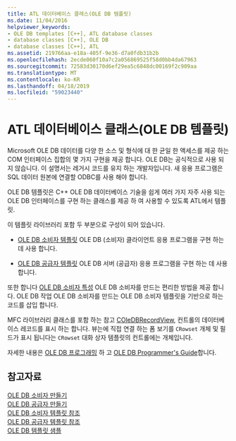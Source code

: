 ```yaml
---
title: ATL 데이터베이스 클래스(OLE DB 템플릿)
ms.date: 11/04/2016
helpviewer_keywords:
- OLE DB templates [C++], ATL database classes
- database classes [C++], OLE DB
- database classes [C++], ATL
ms.assetid: 219766aa-e18a-405f-9e36-d7a0fdb31b2b
ms.openlocfilehash: 2ecde060f10a7c2a056869525f58d0bb4da67963
ms.sourcegitcommit: 72583d30170d6ef29ea5c6848dc00169f2c909aa
ms.translationtype: MT
ms.contentlocale: ko-KR
ms.lasthandoff: 04/18/2019
ms.locfileid: "59023440"
---
```

# <a name="atl-database-classes-ole-db-templates"></a>ATL 데이터베이스 클래스(OLE DB 템플릿)

Microsoft OLE DB 데이터를 다양 한 소스 및 형식에 대 한 균일 한 액세스를 제공 하는 COM 인터페이스 집합의 몇 가지 구현을 제공 합니다.  OLE DB는 공식적으로 사용 되지 않습니다. 이 설명서는 레거시 코드를 유지 하는 개발자입니다. 새 응용 프로그램은 SQL 데이터 원본에 연결할 ODBC를 사용 해야 합니다.

OLE DB 템플릿은 C++ OLE DB 데이터베이스 기술을 쉽게 여러 가지 자주 사용 되는 OLE DB 인터페이스를 구현 하는 클래스를 제공 하 여 사용할 수 있도록 ATL에서 템플릿.

이 템플릿 라이브러리 포함 두 부분으로 구성이 되어 있습니다.

- [OLE DB 소비자 템플릿](../data/oledb/ole-db-consumer-templates-cpp.md) OLE DB (소비자) 클라이언트 응용 프로그램을 구현 하는 데 사용 합니다.

- [OLE DB 공급자 템플릿](../data/oledb/ole-db-provider-templates-cpp.md) OLE DB 서버 (공급자) 응용 프로그램을 구현 하는 데 사용 합니다.

또한 합니다 [OLE DB 소비자 특성](../windows/ole-db-consumer-attributes.md) OLE DB 소비자를 만드는 편리한 방법을 제공 합니다. OLE DB 작업 OLE DB 소비자를 만드는 OLE DB 소비자 템플릿을 기반으로 하는 코드를 삽입 합니다.

MFC 라이브러리 클래스를 포함 하는 참고 [COleDBRecordView](../mfc/reference/coledbrecordview-class.md), 컨트롤의 데이터베이스 레코드를 표시 하는 합니다. 뷰는에 직접 연결 하는 폼 보기를 `CRowset` 개체 및 필드가 표시 됩니다는 `CRowset` 대화 상자 템플릿의 컨트롤에는 개체입니다.

자세한 내용은 [OLE DB 프로그래밍](../data/oledb/ole-db-programming.md) 하 고 [OLE DB Programmer's Guide](/sql/connect/oledb/ole-db/oledb-driver-for-sql-server-programming)합니다.

## <a name="see-also"></a>참고자료

[OLE DB 소비자 만들기](../data/oledb/creating-an-ole-db-consumer.md)<br/>
[OLE DB 공급자 만들기](../data/oledb/creating-an-ole-db-provider.md)<br/>
[OLE DB 소비자 템플릿 참조](../data/oledb/ole-db-consumer-templates-reference.md)<br/>
[OLE DB 공급자 템플릿 참조](../data/oledb/ole-db-provider-templates-reference.md)<br/>
[OLE DB 템플릿 샘플](https://github.com/Microsoft/VCSamples)